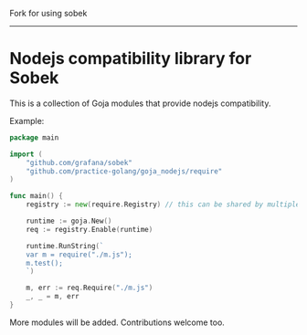 Fork for using sobek

----

Nodejs compatibility library for Sobek
====

This is a collection of Goja modules that provide nodejs compatibility.

Example:

```go
package main

import (
    "github.com/grafana/sobek"
    "github.com/practice-golang/goja_nodejs/require"
)

func main() {
    registry := new(require.Registry) // this can be shared by multiple runtimes

    runtime := goja.New()
    req := registry.Enable(runtime)

    runtime.RunString(`
    var m = require("./m.js");
    m.test();
    `)

    m, err := req.Require("./m.js")
    _, _ = m, err
}
```

More modules will be added. Contributions welcome too.
